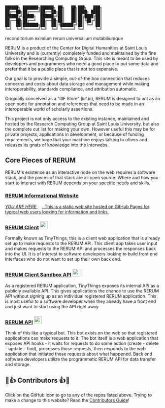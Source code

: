 ```
██████╗ ███████╗██████╗ ██╗   ██╗███╗   ███╗
██╔══██╗██╔════╝██╔══██╗██║   ██║████╗ ████║
██████╔╝█████╗  ██████╔╝██║   ██║██╔████╔██║
██╔══██╗██╔══╝  ██╔══██╗██║   ██║██║╚██╔╝██║
██║  ██║███████╗██║  ██║╚██████╔╝██║ ╚═╝ ██║
╚═╝  ╚═╝╚══════╝╚═╝  ╚═╝ ╚═════╝ ╚═╝     ╚═╝
```
reconditorium eximium rerum universalium mutabiliumque

RERUM is a product of the Center for Digital Humanities at Saint Louis
        University and is (currently) completely funded and maintained by the
        fine folks in the Researching Computing Group. This site is meant to be used by
        developers and programmers who need a good place to put some data and
        prefer that it be a public place that is not too expensive.
        
Our goal is to provide a simple, out-of-the box connection that reduces
        concerns and costs about data storage and management while making
        interoperability, standards compliance, and attribution automatic.
        
Originally conceived as a "IIIF Store" (iiif.io), RERUM is designed to act as an
open node for annotation and references that need to be made in an interoperable
world of scholarly assertions.

This project is not only access to the existing instance, maintained and hosted by
the Research Computing Group at Saint Louis University, but
also the complete cut list for making your own. However useful this may be for private
projects, applications in development, or because of funding requirements, we
hope that your machine enjoys talking to others and releases its gnats of
knowledge into the Interwebs.

## Core Pieces of RERUM
RERUM's existence as an interactive node on the web requires a software stack, and the pieces of that stack are all open source.
Where and how you start to interact with RERUM depends on your specific needs and skills.

### [RERUM Informational Website](https://rerum.io) <a href='https://github.com/CenterForDigitalHumanities/rerum'>
_YOU ARE HERE_ <img height="15" src="https://github.githubassets.com/images/modules/logos_page/GitHub-Mark.png"/>.  This is a static web site hosted on GitHub Pages for typical web users looking for information and links.

### [RERUM Client](https://tiny.rerum.io) <a href='https://github.com/CenterForDigitalHumanities/TinyNode'> <img height="25" src="https://github.githubassets.com/images/modules/logos_page/GitHub-Mark.png"/></a>
Formally known as TinyThings, this is a client web application that is already set up to make requests to the RERUM API.  This client app takes user input and makes requests to the RERUM API and processes the responses back into the UI.  It is of interest to software developers looking to build front end interfaces who do not want to set up their own back end.

### [RERUM Client Sandbox API](https://store.rerum.io/v1/API.html#tldr-i-just-want-to-use-it) <a href='https://github.com/CenterForDigitalHumanities/TinyNode'> <img height="25" src="https://github.githubassets.com/images/modules/logos_page/GitHub-Mark.png"/></a>
As a registered RERUM application, TinyThings exposes its internal API as a publicly available API.  This gives applications the chance to use the RERUM API without signing up as an individual registered RERUM application.  This is most useful to a software developer when they already have a front end and just want to start using the API right away.

### [RERUM API](https://store.rerum.io/v1/) <a href='https://github.com/CenterForDigitalHumanities/rerum_server_nodejs'> <img height="25" src="https://github.githubassets.com/images/modules/logos_page/GitHub-Mark.png"/></a>
Think of this like a typical bot.  This bot exists on the web so that registered applications can make requests to it.  The bot itself is a web application that exposes API hooks - it waits for requests to do some action (create - delete - update - find), processes those requests, then responds to the web application that initiated those requests about what happened.  Back end software developers utilize the programmatic RERUM API for data transfer and storage.
   
## 🌟👍 Contributors 👍🌟
Click on the GitHub icon to go to any of the repos listed above.
Trying to make a change to this website?  Read the [Contributors Guide](CONTRIBUTING.md)!
